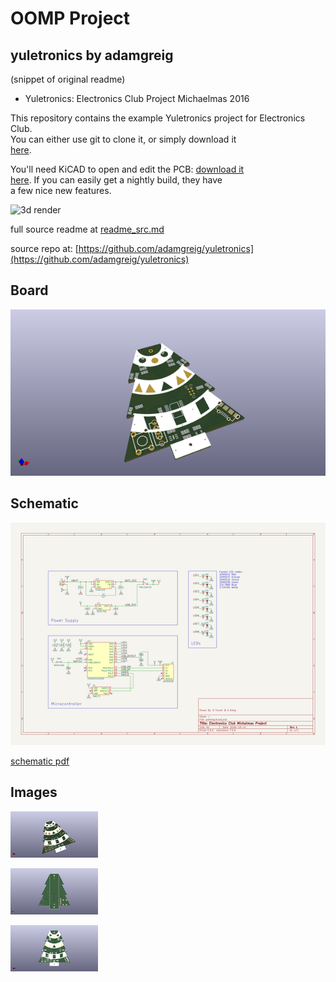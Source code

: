 # OOMP Project  
## yuletronics  by adamgreig  
  
(snippet of original readme)  
  
- Yuletronics: Electronics Club Project Michaelmas 2016  
  
This repository contains the example Yuletronics project for Electronics Club.   
You can either use git to clone it, or simply download it   
[here](https://github.com/adamgreig/yuletronics/archive/master.zip).  
  
You'll need KiCAD to open and edit the PCB: [download it   
here](http://kicad.org/). If you can easily get a nightly build, they have   
a few nice new features.  
  
![3d render](pcb/yuletronics.png)  
  
  full source readme at [readme_src.md](readme_src.md)  
  
source repo at: [https://github.com/adamgreig/yuletronics](https://github.com/adamgreig/yuletronics)  
## Board  
  
[![working_3d.png](working_3d_600.png)](working_3d.png)  
## Schematic  
  
[![working_schematic.png](working_schematic_600.png)](working_schematic.png)  
  
[schematic pdf](working_schematic.pdf)  
## Images  
  
[![working_3d.png](working_3d_140.png)](working_3d.png)  
  
[![working_3d_back.png](working_3d_back_140.png)](working_3d_back.png)  
  
[![working_3d_front.png](working_3d_front_140.png)](working_3d_front.png)  
